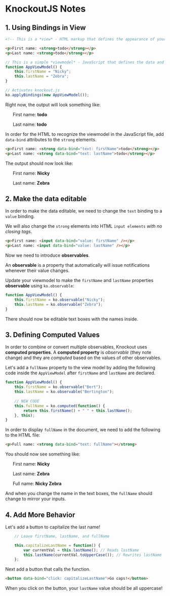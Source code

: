 # KnockoutJS Notes

## 1. Using Bindings in View

```html
<!-- This is a *view* - HTML markup that defines the appearance of your UI -->

<p>First name: <strong>todo</strong></p>
<p>Last name: <strong>todo</strong></p>
```

```JavaScript
// This is a simple *viewmodel* - JavaScript that defines the data and behavior of your UI
function AppViewModel() {
    this.firstName = "Nicky";
    this.lastName = "Zebra";
}

// Activates knockout.js
ko.applyBindings(new AppViewModel());
```

Right now, the output will look something like:

&nbsp;&nbsp;&nbsp;&nbsp;&nbsp;&nbsp;First name: **todo**

&nbsp;&nbsp;&nbsp;&nbsp;&nbsp;&nbsp;Last name: **todo**


In order for the HTML to recognize the viewmodel in the JavaScript file, add `data-bind` attributes to the `strong` elements.

```html
<p>First name: <strong data-bind="text: firstName">todo</strong></p>
<p>Last name: <strong data-bind="text: lastName">todo</strong></p>
```

The output should now look like:

&nbsp;&nbsp;&nbsp;&nbsp;&nbsp;&nbsp;First name: **Nicky**

&nbsp;&nbsp;&nbsp;&nbsp;&nbsp;&nbsp;Last name: **Zebra**


## 2. Make the data editable

In order to make the data editable, we need to change the `text` binding to a `value` binding.

We will also change the `strong` elements into HTML `input elements` *with no closing tags*.

```html
<p>First name: <input data-bind="value: firstName" /></p>
<p>Last name: <input data-bind="value: lastName" /></p>
```

Now we need to introduce **observables**.

An **observable** is a property that automatically will issue notifications whenever their value changes.

Update your viewmodel to make the `firstName` and `lastName` properties **observable** using `ko.observable`:

```JavaScript
function AppViewModel() {
    this.firstName = ko.observable("Nicky");
    this.lastName = ko.observable("Zebra");
}
```

There should now be editable text boxes with the names inside.


## 3. Defining Computed Values

In order to combine or convert multiple observables, Knockout uses **computed properties**. A **computed property** is *observable* (they note change) and they are *computed* based on the values of other observables.

Let's add a `fullName` property to the view model by adding the following code inside the `AppViewModel` after `firstName` and `lastName` are declared.

```JavaScript
function AppViewModel() {
    this.firstName = ko.observable("Bert");
    this.lastName = ko.observable("Bertington");
    
    // NEW CODE
    this.fullName = ko.computed(function() {
        return this.firstName() + " " + this.lastName();
    }, this);
}
```

In order to display `fullName` in the document, we need to add the following to the HTML file:

```HTML
<p>Full name: <strong data-bind="text: fullName"></strong>
```

You should now see something like:

&nbsp;&nbsp;&nbsp;&nbsp;&nbsp;&nbsp;First name: **Nicky**

&nbsp;&nbsp;&nbsp;&nbsp;&nbsp;&nbsp;Last name: **Zebra**

&nbsp;&nbsp;&nbsp;&nbsp;&nbsp;&nbsp;Full name: **Nicky Zebra**

And when you change the name in the text boxes, the `fullName` should change to mirror your inputs.


## 4. Add More Behavior

Let's add a button to capitalize the last name!

```JavaScript
    // Leave firstName, lastName, and fullName

    this.capitalizeLastName = function() {
        var currentVal = this.lastName(); // Reads lastName
        this.lastName(currentVal.toUpperCase()); // Rewrites lastName
    };
```

Next add a button that calls the function.

```HTML
<button data-bind="click: capitalizeLastName">Go caps!</button>
```

When you click on the button, your `lastName` value should be all uppercase!